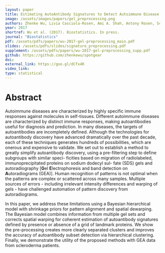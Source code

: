 ```yaml
---
layout: paper
title: Estimating AutoAntibody Signatures to Detect Autoimmune Disease Patient Subsets
image: /assets/images/papers/gel_preprocessing.png
authors: Zhenke Wu, Livia Casciola-Rosen, Ami A. Shah, Antony Rosen, Scott Zeger
year: 2017
shortref: Wu et al. (2017). Biostatistics. In press.
journal: "Biostatistics"
pdf: /assets/pdfs/papers/wu-2017-gel-preprocessing_main.pdf
slides: /assets/pdfs/slides/signature_preprocessing.pdf
supplement: /assets/pdfs/papers/wu-2017-gel-preprocessing_supp.pdf
github: https://github.com/zhenkewu/spotgear
doi:
external_link: https://goo.gl/dCfx4R
video_link: 
type: statistical
---
```


# Abstract

Autoimmune diseases are characterized by highly specific immune responses against molecules in self-tissues. Different autoimmune diseases are characterized by distinct immune responses, making autoantibodies useful for diagnosis and prediction. In many diseases, the targets of autoantibodies are incompletely defined. Although the technologies for autoantibody discovery have advanced dramatically over the past decade, each of these techniques generates hundreds of possibilities, which are onerous and expensive to validate. We set out to establish a method to greatly simplify autoantibody discovery, using a pre-filtering step to define subgroups with similar speci- ficities based on migration of radiolabeled, immunoprecipitated proteins on sodium dodecyl sul- fate (SDS) gels and autoradiography [**G**el **E**lectrophoresis and band detection on **A**utoradiograms (GEA)]. Human recognition of patterns is not optimal when the patterns are complex or scattered across many samples. Multiple sources of errors - including irrelevant intensity differences and warping of gels - have challenged automation of pattern discovery from autoradiograms.


In this paper, we address these limitations using a Bayesian hierarchical model with shrinkage priors for pattern alignment and spatial dewarping. The Bayesian model combines information from multiple gel sets and corrects spatial warping for coherent estimation of autoantibody signatures defined by presence or absence of a grid of landmark proteins. We show the pre-processing creates more clearly separated clusters and improves the accuracy of autoantibody subset detection via hierarchical clustering. Finally, we demonstrate the utility of the proposed methods with GEA data from scleroderma patients.